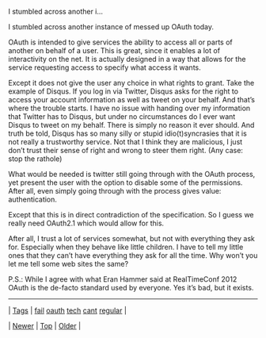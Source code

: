<!--
title: I stumbled across another instance of messed up OAuth today. OAuth is intended to give services the ability to access all or parts of another on behalf of a user. This is great, since it enables a lot of interactivity on the net. It is actually designed in a way that allows for the service requesting access to specify what access it wants. Except it does not give the user any choice in what rights to grant. Take the example of Disqus. If you log in via Twitter, Disqus asks for the right to access your account information as well as tweet on your behalf. And that&rsquo;s where the trouble starts. I have no issue with handing over my information that Twitter has to Disqus, but under no circumstances do I ever want Disqus to tweet on my behalf. There is simply no reason it ever should. And truth be told, Disqus has so many silly or stupid idio(t)syncrasies that it is not really a trustworthy service. Not that I think they are malicious, I just don&rsquo;t trust their sense of right and wrong to steer them right. (Any case
date: 2020-06-28T15:27:00.184Z
tags: fail, oauth, tech, cant, regular
-->


I stumbled across another i...

<p>I stumbled across another instance of messed up OAuth today.</p>

<p>OAuth is intended to give services the ability to access all or parts of another on behalf of a user. This is great, since it enables a lot of interactivity on the net. It is actually designed in a way that allows for the service requesting access to specify what access it wants.</p>

<p>Except it does not give the user any choice in what rights to grant. Take the example of Disqus. If you log in via Twitter, Disqus asks for the right to access your account information as well as tweet on your behalf. And that&rsquo;s where the trouble starts. I have no issue with handing over my information that Twitter has to Disqus, but under no circumstances do I ever want Disqus to tweet on my behalf. There is simply no reason it ever should. And truth be told, Disqus has so many silly or stupid idio(t)syncrasies that it is not really a trustworthy service. Not that I think they are malicious, I just don&rsquo;t trust their sense of right and wrong to steer them right. (Any case: stop the rathole)</p>

<p>What would be needed is twitter still going through with the OAuth process, yet present the user with the option to disable some of the permissions. After all, even simply going through with the process gives value: authentication.</p>

<p>Except that this is in direct contradiction of the specification. So I guess we really need OAuth2.1 which would allow for this.</p>

<p>After all, I trust a lot of services somewhat, but not with everything they ask for. Especially when they behave like little children. I have to tell my little ones that they can&rsquo;t have everything they ask for all the time. Why won&rsquo;t you let me tell some web sites the same?</p>

<p>P.S.: While I agree with what Eran Hammer said at RealTimeConf 2012 OAuth is the de-facto standard used by everyone. Yes it&rsquo;s bad, but it exists.</p>

<!--BOTTOM-POST-NAVIGATION-->
---

| [Tags](tags.md) | [fail](tag-fail.md) [oauth](tag-oauth.md) [tech](tag-tech.md) [cant](tag-cant.md) [regular](tag-regular.md) |

| [Newer](65130213810.md) | [Top](index.md) | [Older](65224377639.md) |